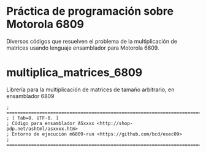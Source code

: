 # Práctica de programación sobre Motorola 6809
Diversos códigos que resuelven el problema de la multiplicación de matrices usando
lenguaje ensamblador para Motorola 6809.





# multiplica_matrices_6809
Librería para la multiplicación de matrices de tamaño arbitrario, en ensamblador 6809

```
; ========================================================================
; [ Tab=8. UTF-8. ]
; Código para ensamblador ASxxxx <http://shop-pdp.net/ashtml/asxxxx.htm>
; Entorno de ejecución m6809-run <https://github.com/bcd/exec09>
; ========================================================================
```
